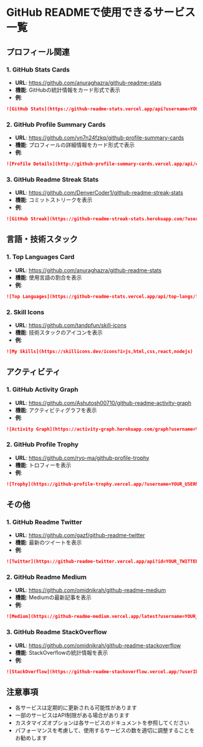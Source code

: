 # GitHub READMEで使用できるサービス一覧

## プロフィール関連

### 1. GitHub Stats Cards
- **URL**: https://github.com/anuraghazra/github-readme-stats
- **機能**: GitHubの統計情報をカード形式で表示
- **例**:
```markdown
![GitHub Stats](https://github-readme-stats.vercel.app/api?username=YOUR_USERNAME)
```

### 2. GitHub Profile Summary Cards
- **URL**: https://github.com/vn7n24fzkq/github-profile-summary-cards
- **機能**: プロフィールの詳細情報をカード形式で表示
- **例**:
```markdown
![Profile Details](http://github-profile-summary-cards.vercel.app/api/cards/profile-details?username=YOUR_USERNAME)
```

### 3. GitHub Readme Streak Stats
- **URL**: https://github.com/DenverCoder1/github-readme-streak-stats
- **機能**: コミットストリークを表示
- **例**:
```markdown
![GitHub Streak](https://github-readme-streak-stats.herokuapp.com/?user=YOUR_USERNAME)
```

## 言語・技術スタック

### 1. Top Languages Card
- **URL**: https://github.com/anuraghazra/github-readme-stats
- **機能**: 使用言語の割合を表示
- **例**:
```markdown
![Top Languages](https://github-readme-stats.vercel.app/api/top-langs/?username=YOUR_USERNAME)
```

### 2. Skill Icons
- **URL**: https://github.com/tandpfun/skill-icons
- **機能**: 技術スタックのアイコンを表示
- **例**:
```markdown
![My Skills](https://skillicons.dev/icons?i=js,html,css,react,nodejs)
```

## アクティビティ

### 1. GitHub Activity Graph
- **URL**: https://github.com/Ashutosh00710/github-readme-activity-graph
- **機能**: アクティビティグラフを表示
- **例**:
```markdown
![Activity Graph](https://activity-graph.herokuapp.com/graph?username=YOUR_USERNAME)
```

### 2. GitHub Profile Trophy
- **URL**: https://github.com/ryo-ma/github-profile-trophy
- **機能**: トロフィーを表示
- **例**:
```markdown
![Trophy](https://github-profile-trophy.vercel.app/?username=YOUR_USERNAME)
```

## その他

### 1. GitHub Readme Twitter
- **URL**: https://github.com/gazf/github-readme-twitter
- **機能**: 最新のツイートを表示
- **例**:
```markdown
![Twitter](https://github-readme-twitter.vercel.app/api?id=YOUR_TWITTER_ID)
```

### 2. GitHub Readme Medium
- **URL**: https://github.com/omidnikrah/github-readme-medium
- **機能**: Mediumの最新記事を表示
- **例**:
```markdown
![Medium](https://github-readme-medium.vercel.app/latest?username=YOUR_MEDIUM_USERNAME)
```

### 3. GitHub Readme StackOverflow
- **URL**: https://github.com/omidnikrah/github-readme-stackoverflow
- **機能**: StackOverflowの統計情報を表示
- **例**:
```markdown
![StackOverflow](https://github-readme-stackoverflow.vercel.app/?userID=YOUR_STACKOVERFLOW_ID)
```

## 注意事項
- 各サービスは定期的に更新される可能性があります
- 一部のサービスはAPI制限がある場合があります
- カスタマイズオプションは各サービスのドキュメントを参照してください
- パフォーマンスを考慮して、使用するサービスの数を適切に調整することをお勧めします 